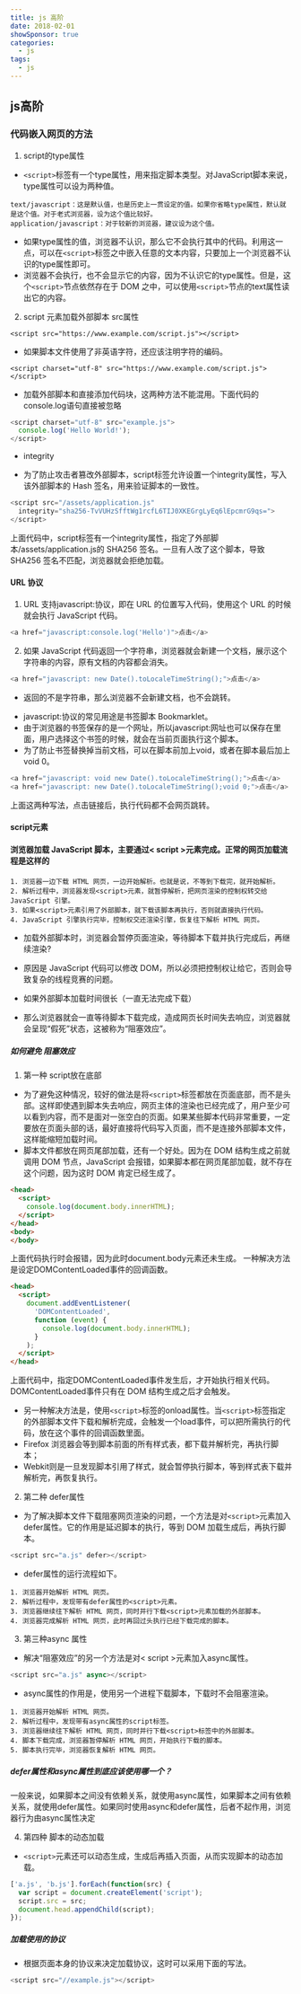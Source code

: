 ```yaml
---
title: js 高阶
date: 2018-02-01
showSponsor: true
categories:
  - js
tags:
  - js
---
```

## js高阶

### 代码嵌入网页的方法
1. script的type属性
- ```<script>```标签有一个type属性，用来指定脚本类型。对JavaScript脚本来说，type属性可以设为两种值。
```
text/javascript：这是默认值，也是历史上一贯设定的值。如果你省略type属性，默认就是这个值。对于老式浏览器，设为这个值比较好。
application/javascript：对于较新的浏览器，建议设为这个值。
```
- 如果type属性的值，浏览器不认识，那么它不会执行其中的代码。利用这一点，可以在```<script>```标签之中嵌入任意的文本内容，只要加上一个浏览器不认识的type属性即可。
- 浏览器不会执行，也不会显示它的内容，因为不认识它的type属性。但是，这个```<script>```节点依然存在于 DOM 之中，可以使用```<script>```节点的text属性读出它的内容。
2. script 元素加载外部脚本 src属性
```
<script src="https://www.example.com/script.js"></script>
```
- 如果脚本文件使用了非英语字符，还应该注明字符的编码。
```
<script charset="utf-8" src="https://www.example.com/script.js"></script>
```
- 加载外部脚本和直接添加代码块，这两种方法不能混用。下面代码的console.log语句直接被忽略
```js
<script charset="utf-8" src="example.js">
  console.log('Hello World!');
</script>
```
- integrity
* 为了防止攻击者篡改外部脚本，script标签允许设置一个integrity属性，写入该外部脚本的 Hash 签名，用来验证脚本的一致性。
```js
<script src="/assets/application.js"
  integrity="sha256-TvVUHzSfftWg1rcfL6TIJ0XKEGrgLyEq6lEpcmrG9qs=">
</script>
```
上面代码中，script标签有一个integrity属性，指定了外部脚本/assets/application.js的 SHA256 签名。一旦有人改了这个脚本，导致 SHA256 签名不匹配，浏览器就会拒绝加载。

#### URL 协议
1. URL 支持javascript:协议，即在 URL 的位置写入代码，使用这个 URL 的时候就会执行 JavaScript 代码。
```js
<a href="javascript:console.log('Hello')">点击</a>
```
2. 如果 JavaScript 代码返回一个字符串，浏览器就会新建一个文档，展示这个字符串的内容，原有文档的内容都会消失。
```js
<a href="javascript: new Date().toLocaleTimeString();">点击</a>
```
- 返回的不是字符串，那么浏览器不会新建文档，也不会跳转。
* javascript:协议的常见用途是书签脚本 Bookmarklet。
* 由于浏览器的书签保存的是一个网址，所以javascript:网址也可以保存在里面，用户选择这个书签的时候，就会在当前页面执行这个脚本。
* 为了防止书签替换掉当前文档，可以在脚本前加上void，或者在脚本最后加上void 0。
```js
<a href="javascript: void new Date().toLocaleTimeString();">点击</a>
<a href="javascript: new Date().toLocaleTimeString();void 0;">点击</a>
```
上面这两种写法，点击链接后，执行代码都不会网页跳转。

#### script元素

#### 浏览器加载 JavaScript 脚本，主要通过< script >元素完成。正常的网页加载流程是这样的
```
1. 浏览器一边下载 HTML 网页，一边开始解析。也就是说，不等到下载完，就开始解析。
2. 解析过程中，浏览器发现<script>元素，就暂停解析，把网页渲染的控制权转交给 JavaScript 引擎。
3. 如果<script>元素引用了外部脚本，就下载该脚本再执行，否则就直接执行代码。
4. JavaScript 引擎执行完毕，控制权交还渲染引擎，恢复往下解析 HTML 网页。
```
* 加载外部脚本时，浏览器会暂停页面渲染，等待脚本下载并执行完成后，再继续渲染?
 - 原因是 JavaScript 代码可以修改 DOM，所以必须把控制权让给它，否则会导致复杂的线程竞赛的问题。
* 如果外部脚本加载时间很长（一直无法完成下载）
 - 那么浏览器就会一直等待脚本下载完成，造成网页长时间失去响应，浏览器就会呈现“假死”状态，这被称为“阻塞效应”。
##### 如何避免 阻塞效应
1. 第一种 script放在底部
- 为了避免这种情况，较好的做法是将```<script>```标签都放在页面底部，而不是头部。这样即使遇到脚本失去响应，网页主体的渲染也已经完成了，用户至少可以看到内容，而不是面对一张空白的页面。如果某些脚本代码非常重要，一定要放在页面头部的话，最好直接将代码写入页面，而不是连接外部脚本文件，这样能缩短加载时间。
- 脚本文件都放在网页尾部加载，还有一个好处。因为在 DOM 结构生成之前就调用 DOM 节点，JavaScript 会报错，如果脚本都在网页尾部加载，就不存在这个问题，因为这时 DOM 肯定已经生成了。
```html
<head>
  <script>
    console.log(document.body.innerHTML);
  </script>
</head>
<body>
</body>
```
上面代码执行时会报错，因为此时document.body元素还未生成。
一种解决方法是设定DOMContentLoaded事件的回调函数。
```html
<head>
  <script>
    document.addEventListener(
      'DOMContentLoaded',
      function (event) {
        console.log(document.body.innerHTML);
      }
    );
  </script>
</head>
```
上面代码中，指定DOMContentLoaded事件发生后，才开始执行相关代码。DOMContentLoaded事件只有在 DOM 结构生成之后才会触发。
- 另一种解决方法是，使用`<script>`标签的onload属性。当`<script>`标签指定的外部脚本文件下载和解析完成，会触发一个load事件，可以把所需执行的代码，放在这个事件的回调函数里面。
- Firefox 浏览器会等到脚本前面的所有样式表，都下载并解析完，再执行脚本；
- Webkit则是一旦发现脚本引用了样式，就会暂停执行脚本，等到样式表下载并解析完，再恢复执行。
2. 第二种 defer属性
- 为了解决脚本文件下载阻塞网页渲染的问题，一个方法是对```<script>```元素加入defer属性。它的作用是延迟脚本的执行，等到 DOM 加载生成后，再执行脚本。
```js
<script src="a.js" defer></script>
```
- defer属性的运行流程如下。
```
1. 浏览器开始解析 HTML 网页。
2. 解析过程中，发现带有defer属性的<script>元素。
3. 浏览器继续往下解析 HTML 网页，同时并行下载<script>元素加载的外部脚本。
4. 浏览器完成解析 HTML 网页，此时再回过头执行已经下载完成的脚本。
```
3. 第三种async 属性
- 解决“阻塞效应”的另一个方法是对< script >元素加入async属性。
```js
<script src="a.js" async></script>
```
- async属性的作用是，使用另一个进程下载脚本，下载时不会阻塞渲染。
```
1. 浏览器开始解析 HTML 网页。
2. 解析过程中，发现带有async属性的script标签。
3. 浏览器继续往下解析 HTML 网页，同时并行下载<script>标签中的外部脚本。
4. 脚本下载完成，浏览器暂停解析 HTML 网页，开始执行下载的脚本。
5. 脚本执行完毕，浏览器恢复解析 HTML 网页。
```
##### defer属性和async属性到底应该使用哪一个？
一般来说，如果脚本之间没有依赖关系，就使用async属性，如果脚本之间有依赖关系，就使用defer属性。如果同时使用async和defer属性，后者不起作用，浏览器行为由async属性决定

4. 第四种 脚本的动态加载
-  `<script>`元素还可以动态生成，生成后再插入页面，从而实现脚本的动态加载。
```js
['a.js', 'b.js'].forEach(function(src) {
  var script = document.createElement('script');
  script.src = src;
  document.head.appendChild(script);
});
```
##### 加载使用的协议
- 根据页面本身的协议来决定加载协议，这时可以采用下面的写法。
```js
<script src="//example.js"></script>
```